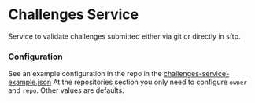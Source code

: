 # Challenges Service

Service to validate challenges submitted either via git or directly in sftp.

### Configuration

See an example configuration in the repo in the [challenges-service-example.json](challenges-service-example.json)
At the repositories section you only need to configure `owner` and `repo`. Other values are defaults.
